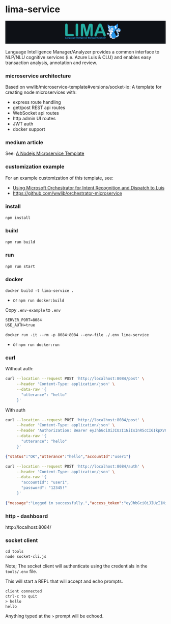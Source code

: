 # lima-service

![lima-logo](./docs/media/lima-logo-full.png)

Language Intelligence Manager/Analyzer provides a common interface to NLP/NLU cognitive services (i.e. Azure Luis & CLU) and enables easy transaction analysis, annotation and review.


### microservice architecture

Based on wwlib/microservice-template#versions/socket-io: A template for creating node microservices with:
- express route handling
- get/post REST api routes
- WebSocket api routes
- http admin UI routes
- JWT auth
- docker support

### medium article

See: [A Nodejs Microservice Template](https://medium.com/@andrew.rapo/a-nodejs-microservice-template-36f080fe1418)

### customization example

For an example customization of this template, see:
- [Using Microsoft Orchestrator for Intent Recognition and Dispatch to Luis](https://github.com/wwlib/orchestrator-microservice)
- https://github.com/wwlib/orchestrator-microservice

### install

`npm install`

### build

`npm run build`

### run

`npm run start`


### docker

`docker build -t lima-service .` 
- or `npm run docker:build`

Copy `.env-example` to `.env`
```
SERVER_PORT=8084
USE_AUTH=true
```

`docker run -it --rm -p 8084:8084 --env-file ./.env lima-service` 
- or `npm run docker:run`


### curl

Without auth:

```sh
curl --location --request POST 'http://localhost:8084/post' \
     --header 'Content-Type: application/json' \
     --data-raw '{
       "utterance": "hello"
     }'
```

With auth

```sh
curl --location --request POST 'http://localhost:8084/post' \
     --header 'Content-Type: application/json' \
     --header 'Authorization: Bearer eyJhbGciOiJIUzI1NiIsInR5cCI6IkpXVCJ9.eyJ1c2VySWQiOiJ1c2VyMSIsImF1dGgiOnsicGVybWlzc2lvbnMiOlt7InNjb3BlcyI6WyJyZWFkIl0sInJlc291cmNlIjoiZXhhbXBsZSJ9XX0sImlhdCI6MTY1MzM2MTQ3OX0.WMbG7o7CaKOf6H7djUpZ7aylvUeYw3N8cdn1K1FrN8A' \
     --data-raw '{
       "utterance": "hello"
     }'
```

```json
{"status":"OK","utterance":"hello","accountId":"user1"}
```



```sh
curl --location --request POST 'http://localhost:8084/auth' \
     --header 'Content-Type: application/json' \
     --data-raw '{
       "accountId": "user1",
       "password": "12345!"
     }'
```

```json
{"message":"Logged in successfully.","access_token":"eyJhbGciOiJIUzI1NiIsInR5cCI6IkpXVCJ9.eyJ1c2VySWQiOiJ1c2VyMSIsImF1dGgiOnsicGVybWlzc2lvbnMiOlt7InNjb3BlcyI6WyJyZWFkIl0sInJlc291cmNlIjoiZXhhbXBsZSJ9XX0sImlhdCI6MTY1NDM2NzQ5NSwiZXhwIjoxNjU0MzY3NTU1fQ.J7yxsSoOYTvNQtMkLrmlY_TEZT6x4jEvYvnI_Gqr64Q","refresh_toke":"eyJhbGciOiJIUzI1NiIsInR5cCI6IkpXVCJ9.eyJ1c2VySWQiOiJ1c2VyMSIsImlhdCI6MTY1NDM2NzQ5NSwiZXhwIjoxNjU0NDUzODk1fQ.Lj7fairF_ABjeXzIc_-38aMqfj3ce08fd33V3ymoa04","user_id":"user1"}
```

### http - dashboard

http://localhost:8084/


### socket client

```
cd tools
node socket-cli.js
```

Note; The socket client will authenticate using the credentials in the `tools/.env` file.

This will start a REPL that will accept and echo prompts.

```
client connected
ctrl-c to quit
> hello
hello
```

Anything typed at the `>` prompt will be echoed.
